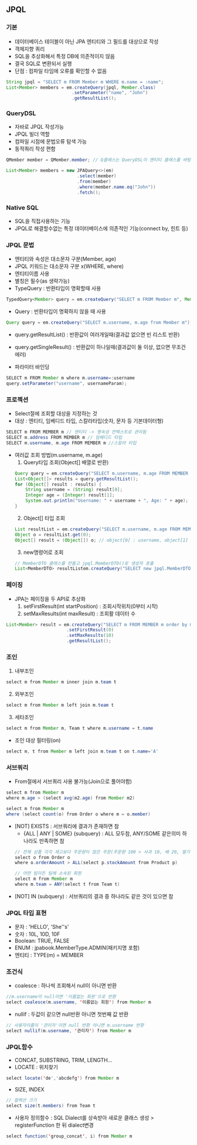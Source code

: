 ## JPQL

### 기본
 - 데이터베이스 테이블이 아닌 JPA 엔티티와 그 필드를 대상으로 작성
 - 객체지향 쿼리
 - SQL을 추상화해서 특정 DB에 의존적이지 않음
 - 결국 SQL로 변환되서 실행
 - 단점 : 컴파일 타임에 오류를 확인할 수 없음
```java
String jpql = "SELECT m FROM Member m WHERE m.name = :name";
List<Member> members = em.createQuery(jpql, Member.class)
                         .setParameter("name", "John")
                         .getResultList();
```

### QueryDSL
 - 자바로 JPQL 작성가능
 - JPQL 빌더 역할
 - 컴파일 시점에 문법오류 탐색 가능
 - 동적쿼리 작성 편함
```java
QMember member = QMember.member; // Q클래스는 QueryDSL이 엔티티 클래스를 바탕으로 자동 생성하는 클래스

List<Member> members = new JPAQuery<>(em)
                           .select(member)
                           .from(member)
                           .where(member.name.eq("John"))
                           .fetch();
```

### Native SQL
 - SQL을 직접사용하는 기능
 - JPQL로 해결할수없는 특정 데이터베이스에 의존적인 기능(connect by, 힌트 등)

### JPQL 문법
 - 엔티티와 속성은 대소문자 구분(Member, age)
 - JPQL 키워드는 대소문자 구분 x(WHERE, where)
 - 엔티티이름 사용
 - 별칭은 필수(as 생략가능)
 - TypeQuery : 반환타입이 명확할때 사용
 ```java
 TypedQuery<Member> query = em.createQuery("SELECT m FROM Member m", Member.class);
 ```
 - Query : 반환타입이 명확하지 않을 때 사용
 ```java
 Query query = em.createQuery("SELECT m.username, m.age from Member m");
 ```
 - query.getResultList() : 반환값이 여러개일때(결과값 없으면 빈 리스트 반환)
 - query.getSingleResult() : 반환값이 하나일때(결과값이 둘 이상, 없으면 무조건 에러)

 - 파라미터 바인딩
 ```java
 SELECT m FROM Member m where m.username=:username 
 query.setParameter("username", usernameParam);
 ```

### 프로젝션
 - Select절에 조회할 대상을 지정하는 것 
 - 대상 : 엔티티, 임베디드 타입, 스칼라타입(숫자, 문자 등 기본데이터형)

 ```java 
 SELECT m FROM MEMBER m // 엔티티 -> 영속성 컨텍스트로 관리됨
 SELECT m.address FROM MEMBER m // 임베디드 타입
 SELECT m.username, m.age FROM MEMBER m //스칼라 타입
 ```

 - 여러값 조회 방법(m.username, m.age)
    1. Query타입 조회(Object[] 배열로 반환)
    ```java
    Query query = em.createQuery("SELECT m.username, m.age FROM MEMBER m")
    List<Object[]> results = query.getResultList();
    for (Object[] result : results) {
        String username = (String) result[0];
        Integer age = (Integer) result[1];
        System.out.println("Username: " + username + ", Age: " + age);
    }
    ```
    2. Object[] 타입 조회
    ```java
    List resultList = em.createQuery("SELECT m.username, m.age FROM MEMBER m").getResultList();
    Object o = resultList.get(0);
    Object[] result = (Object[]) o; // object[0] : username, object[1] : age
    ```
    3. new명령어로 조회
    ```java
    // MemberDTO 클래스를 만들고 jpql.MemberDTO()로 생성자 호출
    List<MemberDTO> resultListem.createQuery("SELECT new jpql.MemberDTO(m.username, m.age) FROM MEMBER m", MemberDTO.class).getResultList();
    ```

### 페이징    
 - JPA는 페이징을 두 API로 추상화
    1. setFirstResult(int startPosition) : 조회시작위치(0부터 시작)
    2. setMaxResults(int maxResult) : 조회활 데이터 수
 ```java
 List<Member> result = em.createQuery("SELECT m FROM MEMBER m order by m.age", Member.class)
                        .setFirstResult(0)
                        .setMaxResults(10)
                        .getResultList();
 ```   

### 조인
1. 내부조인
```java
select m from Member m inner join m.team t
```
2. 외부조인
```java
select m from Member m left join m.team t
```
3. 세타조인
```java
select m from Member m, Team t where m.username = t.name
```

- 조인 대상 필터링(on)
```java
select m, t from Member m left join m.team t on t.name='A'
```
### 서브쿼리
 - From절에서 서브쿼리 사용 불가능(Join으로 풀어야함)
```java
select m from Member m
where m.age > (select avg(m2.age) from Member m2)

select m from Member m
where (select count(o) from Order o where m = o.member)
```
- [NOT] EXISTS : 서브쿼리에 결과가 존재하면 참
    - {ALL | ANY | SOME} (subquery) : ALL 모두참, ANY/SOME 같은의미 하나라도 만족하면 참
    ```java
    // 전체 상품 각각 재고보다 주문량이 많은 주문(주문량 100 > 사과 10, 배 20, 딸기 50)
    select o from Order o
    where o.orderAmount > ALL(select p.stockAmount from Product p)

    // 어떤 팀이든 팀에 소속된 회원
    select m from Member m
    where m.team = ANY(select t from Team t)
    ```
- [NOT] IN (subquery) : 서브쿼리의 결과 중 하나라도 같은 것이 있으면 참    

### JPQL 타입 표현
 - 문자 : 'HELLO', 'She''s'
 - 숫자 : 10L, 10D, 10F
 - Boolean: TRUE, FALSE
 - ENUM : jpabook.MemberType.ADMIN(패키지명 포함)
 - 엔티티 : TYPE(m) = MEMBER

### 조건식
 - coalesce : 하나씩 조회해서 null이 아니면 반환
 ```java
 //m.username이 null이면 '이름없는 회원'으로 반환
 select coalesce(m.username, '이름없는 회원') from Member m 
 ```
 - nullif : 두값이 같으면 null반환 아니면 첫번째 값 반환 
 ```java
 // 사용자이름이 '관리자'이면 null 반환 아니면 m.username 반환
 select nullif(m.username, '관리자') from Member m
 ```

### JPQL함수
 - CONCAT, SUBSTRING, TRIM, LENGTH...
 - LOCATE : 위치찾기
 ```JAVA
 select locate('de','abcdefg') from Member m
 ```
 - SIZE, INDEX
 ```java
 // 컬렉션 크기 
 select size(t.members) from Team t
 ```

 - 사용자 정의함수 : SQL Dialect를 상속받아 새로운 클래스 생성 > registerFunction 한 뒤 dialect변경
 ```java
 select function('group_concat', i) from Member m
 ```
